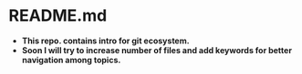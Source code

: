 <h1>README.md</h1> 

- <b>This repo. contains intro for git ecosystem.<br>
- Soon I will try to increase number of files and add keywords for better navigation among topics.</b>

